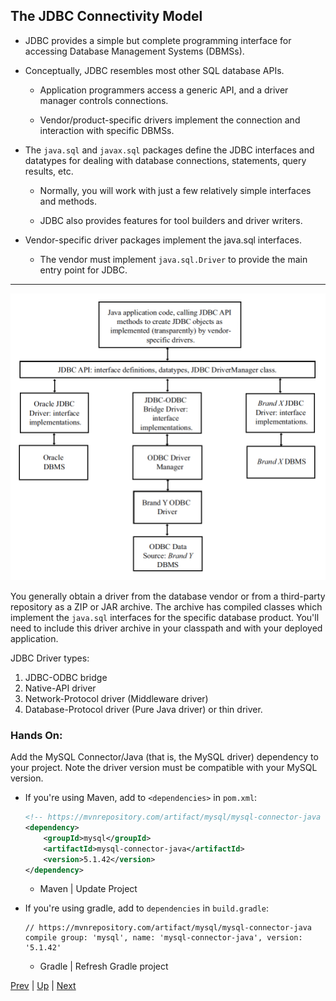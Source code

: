 ## The JDBC Connectivity Model

* JDBC provides a simple but complete programming interface for accessing Database Management Systems (DBMSs).

* Conceptually, JDBC resembles most other SQL database APIs.

  * Application programmers access a generic API, and a driver manager controls connections.

  * Vendor/product-specific drivers implement the connection and interaction with specific DBMSs.

* The `java.sql` and `javax.sql` packages define the JDBC interfaces and datatypes for dealing with database connections, statements, query results, etc.

  * Normally, you will work with just a few relatively simple interfaces and methods.

  * JDBC also provides features for tool builders and driver writers.

* Vendor-specific driver packages implement the java.sql interfaces.

  * The vendor must implement `java.sql.Driver` to provide the main entry point for JDBC.

<hr>

![JDBC](../images/JDBCDiagram.png)

You generally obtain a driver from the database vendor or from a third-party repository as a ZIP or JAR archive. The archive has compiled classes which implement the `java.sql` interfaces for the specific database product. You'll need to include this driver archive in your classpath and with your deployed application.

JDBC Driver types:
1. JDBC-ODBC bridge
2. Native-API driver
3. Network-Protocol driver (Middleware driver)
4. Database-Protocol driver (Pure Java driver) or thin driver.

### Hands On:
Add the MySQL Connector/Java (that is, the MySQL driver) dependency to your project.  Note the driver version must be compatible with your MySQL version.

* If you're using Maven, add to `<dependencies>` in `pom.xml`:

  ```xml
  <!-- https://mvnrepository.com/artifact/mysql/mysql-connector-java -->
  <dependency>
      <groupId>mysql</groupId>
      <artifactId>mysql-connector-java</artifactId>
      <version>5.1.42</version>
  </dependency>
  ```

  * Maven | Update Project

* If you're using gradle, add to `dependencies` in `build.gradle`:

  ```
  // https://mvnrepository.com/artifact/mysql/mysql-connector-java
  compile group: 'mysql', name: 'mysql-connector-java', version: '5.1.42'
  ```

  * Gradle | Refresh Gradle project


[Prev](README.md) | [Up](../README.md) | [Next](DBPrograms.md)

